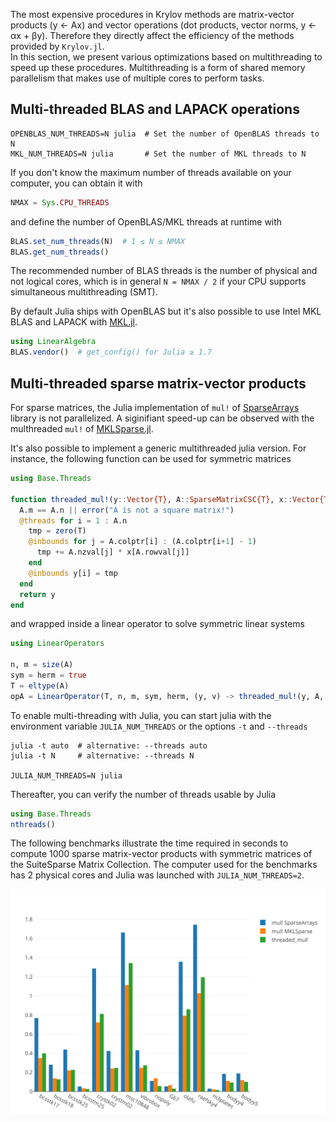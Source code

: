 The most expensive procedures in Krylov methods are matrix-vector products (y ← Ax) and vector operations (dot products, vector norms, y ← αx + βy).
Therefore they directly affect the efficiency of the methods provided by `Krylov.jl`.  
In this section, we present various optimizations based on multithreading to speed up these procedures. 
Multithreading is a form of shared memory parallelism that makes use of multiple cores to perform tasks.

## Multi-threaded BLAS and LAPACK operations

```shell
OPENBLAS_NUM_THREADS=N julia  # Set the number of OpenBLAS threads to N
MKL_NUM_THREADS=N julia       # Set the number of MKL threads to N
```

If you don't know the maximum number of threads available on your computer, you can obtain it with

```julia
NMAX = Sys.CPU_THREADS
```

and define the number of OpenBLAS/MKL threads at runtime with

```julia
BLAS.set_num_threads(N)  # 1 ≤ N ≤ NMAX
BLAS.get_num_threads()
```

The recommended number of BLAS threads is the number of physical and not logical cores, which is in general `N = NMAX / 2` if your CPU supports simultaneous multithreading (SMT).

By default Julia ships with OpenBLAS but it's also possible to use Intel MKL BLAS and LAPACK with [MKL.jl](https://github.com/JuliaLinearAlgebra/MKL.jl).

```julia
using LinearAlgebra
BLAS.vendor()  # get_config() for Julia ≥ 1.7
```

## Multi-threaded sparse matrix-vector products

For sparse matrices, the Julia implementation of `mul!` of [SparseArrays](https://docs.julialang.org/en/v1/stdlib/SparseArrays/) library is not parallelized.
A siginifiant speed-up can be observed with the multhreaded `mul!` of [MKLSparse.jl](https://github.com/JuliaSparse/MKLSparse.jl).

It's also possible to implement a generic multithreaded julia version.
For instance, the following function can be used for symmetric matrices

```julia
using Base.Threads

function threaded_mul!(y::Vector{T}, A::SparseMatrixCSC{T}, x::Vector{T}) where T <: Number
  A.m == A.n || error("A is not a square matrix!")
  @threads for i = 1 : A.n
    tmp = zero(T)
    @inbounds for j = A.colptr[i] : (A.colptr[i+1] - 1)
      tmp += A.nzval[j] * x[A.rowval[j]]
    end
    @inbounds y[i] = tmp
  end
  return y
end
```

and wrapped inside a linear operator to solve symmetric linear systems

```julia
using LinearOperators

n, m = size(A)
sym = herm = true
T = eltype(A)
opA = LinearOperator(T, n, m, sym, herm, (y, v) -> threaded_mul!(y, A, v))
```

To enable multi-threading with Julia, you can start julia with the environment variable `JULIA_NUM_THREADS` or the options `-t` and `--threads`

```shell
julia -t auto  # alternative: --threads auto
julia -t N     # alternative: --threads N

JULIA_NUM_THREADS=N julia
```

Thereafter, you can verify the number of threads usable by Julia

```julia
using Base.Threads
nthreads()
```

The following benchmarks illustrate the time required in seconds to compute 1000 sparse matrix-vector products with symmetric matrices of the SuiteSparse Matrix Collection.
The computer used for the benchmarks has 2 physical cores and Julia was launched with `JULIA_NUM_THREADS=2`.

![benchmarks](./graphics/julia_vs_mkl.svg)
